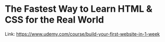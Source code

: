 The Fastest Way to Learn HTML & CSS for the Real World
======================================================

Link: <https://www.udemy.com/course/build-your-first-website-in-1-week>
